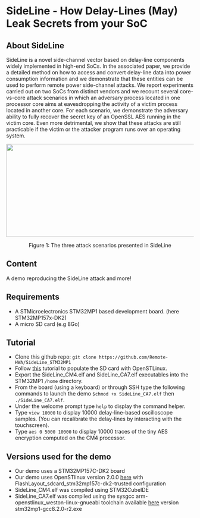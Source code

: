 # SideLine - How Delay-Lines (May) Leak Secrets from your SoC

## About SideLine

SideLine is a novel side-channel vector based on delay-line components widely implemented in high-end SoCs. In the associated paper, we provide a detailed method on how to access and convert delay-line data into power consumption information and we demonstrate that these entities can be used to perform remote power side-channel attacks. We report experiments carried out on two SoCs from distinct vendors and we recount several core-vs-core attack scenarios in which an adversary process located in one processor core aims at eavesdropping the activity of a victim process located in another core. For each scenario, we demonstrate the adversary ability to fully recover the secret key of an OpenSSL AES running in the victim core. Even more detrimental, we show that these attacks are still practicable if the victim or the attacker program runs over an operating system.

<p align="center">
<img src="https://user-images.githubusercontent.com/67143135/85726797-bac67600-b6f6-11ea-9162-8daf8975c3bd.png" width="700" height="250">
</p>
<p align="center"> Figure 1: The three attack scenarios presented in SideLine<p align="center">
  
## Content

A demo reproducing the SideLine attack and more!

## Requirements
- A STMicroelectronics STM32MP1 based development board. (here STM32MP157x-DK2)
- A micro SD card (e.g 8Go)

## Tutorial
- Clone this github repo: ``git clone https://github.com/Remote-HWA/SideLine_STM32MP1``
- Follow [this](https://wiki.st.com/stm32mpu/wiki/Getting_started/STM32MP1_boards/STM32MP157x-DK2/Let%27s_start/Populate_the_target_and_boot_the_image) tutorial to populate the SD card with OpenSTLinux.
- Export the SideLine_CM4.elf and SideLine_CA7.elf executables into the STM32MP1 ``/home`` directory.
- From the board (using a keyboard) or through SSH type the following commands to launch the demo ``$chmod +x SideLine_CA7.elf`` then ``./SideLine_CA7.elf``.
- Under the welcome prompt type ``help`` to display the command helper.
- Type ``view 10000`` to display 10000 delay-line-based oscilloscope samples. (You can recalibrate the delay-lines by interacting with the touchscreen).
- Type ``aes 0 5000 10000`` to display 10000 traces of the tiny AES encryption computed on the CM4 processor.

## Versions used for the demo

- Our demo uses a STM32MP157C-DK2 board
- Our demo uses OpenSTlinux version 2.0.0 [here](https://www.st.com/content/st_com/en/products/embedded-software/mcu-mpu-embedded-software/stm32-embedded-software/stm32-mpu-openstlinux-distribution/stm32mp1starter.html) with FlashLayout_sdcard_stm32mp157c-dk2-trusted configuration
- SideLine_CM4.elf was compiled using STM32CubeIDE 
- SideLine_CA7.elf was compiled using the sysgcc arm-openstlinux_weston-linux-gnueabi toolchain available [here](https://gnutoolchains.com/stm32mp1/) version stm32mp1-gcc8.2.0-r2.exe









